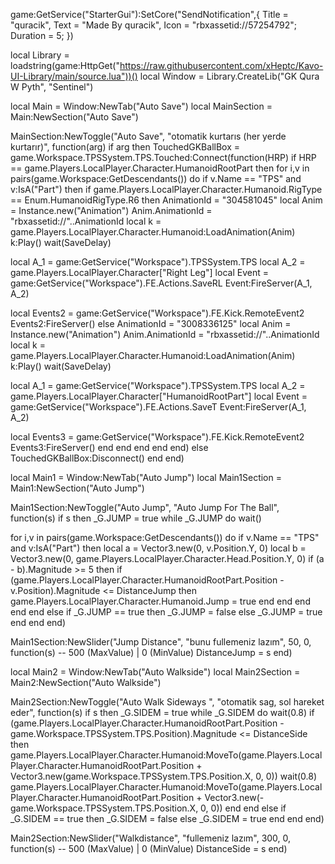 game:GetService("StarterGui"):SetCore("SendNotification",{
    Title = "quracik",
    Text = "Made By quracik",
    Icon = "rbxassetid://57254792";
Duration = 5;
})

local Library = loadstring(game:HttpGet("https://raw.githubusercontent.com/xHeptc/Kavo-UI-Library/main/source.lua"))()
local Window = Library.CreateLib("GK Qura W Pyth", "Sentinel")

local Main = Window:NewTab("Auto Save")
    local MainSection = Main:NewSection("Auto Save")

MainSection:NewToggle("Auto Save", "otomatik kurtarıs (her yerde kurtarır)", function(arg)
if arg then
TouchedGKBallBox = game.Workspace.TPSSystem.TPS.Touched:Connect(function(HRP)
    if HRP == game.Players.LocalPlayer.Character.HumanoidRootPart then
        for i,v in pairs(game.Workspace:GetDescendants()) do
    if v.Name == "TPS" and v:IsA("Part") then
    if game.Players.LocalPlayer.Character.Humanoid.RigType == Enum.HumanoidRigType.R6 then
    AnimationId = "304581045"
local Anim = Instance.new("Animation")
Anim.AnimationId = "rbxassetid://"..AnimationId
local k = game.Players.LocalPlayer.Character.Humanoid:LoadAnimation(Anim)
k:Play()
wait(SaveDelay)

local A_1 = game:GetService("Workspace").TPSSystem.TPS
local A_2 = game.Players.LocalPlayer.Character["Right Leg"]
local Event = game:GetService("Workspace").FE.Actions.SaveRL
Event:FireServer(A_1, A_2)

local Events2 = game:GetService("Workspace").FE.Kick.RemoteEvent2
Events2:FireServer()
else
AnimationId = "3008336125"
local Anim = Instance.new("Animation")
Anim.AnimationId = "rbxassetid://"..AnimationId
local k = game.Players.LocalPlayer.Character.Humanoid:LoadAnimation(Anim)
k:Play()
wait(SaveDelay)

local A_1 = game:GetService("Workspace").TPSSystem.TPS
local A_2 = game.Players.LocalPlayer.Character["HumanoidRootPart"]
local Event = game:GetService("Workspace").FE.Actions.SaveT
Event:FireServer(A_1, A_2)

local Events3 = game:GetService("Workspace").FE.Kick.RemoteEvent2
Events3:FireServer()
end
end
end
end
end)
    else
TouchedGKBallBox:Disconnect()
end
end)

local Main1 = Window:NewTab("Auto Jump")
    local Main1Section = Main1:NewSection("Auto Jump")

Main1Section:NewToggle("Auto Jump", "Auto Jump For The Ball", function(s)
if s then
_G.JUMP = true
    while _G.JUMP do
    wait()
    
for i,v in pairs(game.Workspace:GetDescendants()) do
    if v.Name == "TPS" and v:IsA("Part") then
    local a = Vector3.new(0, v.Position.Y, 0)
    local b = Vector3.new(0, game.Players.LocalPlayer.Character.Head.Position.Y, 0)
    if (a - b).Magnitude >= 5 then
    if (game.Players.LocalPlayer.Character.HumanoidRootPart.Position - v.Position).Magnitude <= DistanceJump then
    game.Players.LocalPlayer.Character.Humanoid.Jump = true
end
end
end
end
end
    else
if _G.JUMP == true then
_G.JUMP = false
else
_G.JUMP = true
end
end
end)

Main1Section:NewSlider("Jump Distance", "bunu fullemeniz lazım", 50, 0, function(s) -- 500 (MaxValue) | 0 (MinValue)
    DistanceJump = s
end)

local Main2 = Window:NewTab("Auto Walkside")
    local Main2Section = Main2:NewSection("Auto Walkside")

Main2Section:NewToggle("Auto Walk Sideways ", "otomatik sag, sol hareket eder", function(s)
if s then
_G.SIDEM = true
    while _G.SIDEM do
    wait(0.8)
       if (game.Players.LocalPlayer.Character.HumanoidRootPart.Position - game.Workspace.TPSSystem.TPS.Position).Magnitude <= DistanceSide then
game.Players.LocalPlayer.Character.Humanoid:MoveTo(game.Players.LocalPlayer.Character.HumanoidRootPart.Position + Vector3.new(game.Workspace.TPSSystem.TPS.Position.X, 0, 0))
wait(0.8)
game.Players.LocalPlayer.Character.Humanoid:MoveTo(game.Players.LocalPlayer.Character.HumanoidRootPart.Position + Vector3.new(-game.Workspace.TPSSystem.TPS.Position.X, 0, 0))
end
end
    else
if _G.SIDEM == true then
_G.SIDEM = false
else
_G.SIDEM = true
end
end
end)

Main2Section:NewSlider("Walkdistance", "fullemeniz lazım", 300, 0, function(s) -- 500 (MaxValue) | 0 (MinValue)
    DistanceSide = s
end)

